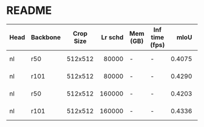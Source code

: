 # README
| Head | Backbone | Crop Size | Lr schd | Mem (GB) | Inf time (fps) |  mIoU  | mIoU(multi scale) |                                                                                                                                                                      download                                                                                                                                                                      |
|------|----------|-----------|--------:|----------|----------------|-------:|-------------------|----------------------------------------------------------------------------------------------------------------------------------------------------------------------------------------------------------------------------------------------------------------------------------------------------------------------------------------------------|
| nl   | r50      | 512x512   |   80000 | -        | -              | 0.4075 | -                 | [model](https://open-mmlab.s3.ap-northeast-2.amazonaws.com/mmsegmentation/models/nlnet/nl_r50_512x512_80ki_ade/nl_r50_512x512_80ki_ade_20200615_015801-606d62a5.pth) &#124; [log](https://open-mmlab.s3.ap-northeast-2.amazonaws.com/mmsegmentation/models/nlnet/nl_r50_512x512_80ki_ade/nl_r50_512x512_80ki_ade-20200615_015801.log.json)         |
| nl   | r101     | 512x512   |   80000 | -        | -              | 0.4290 | -                 | [model](https://open-mmlab.s3.ap-northeast-2.amazonaws.com/mmsegmentation/models/nlnet/nl_r101_512x512_80ki_ade/nl_r101_512x512_80ki_ade_20200615_015758-31242b2d.pth) &#124; [log](https://open-mmlab.s3.ap-northeast-2.amazonaws.com/mmsegmentation/models/nlnet/nl_r101_512x512_80ki_ade/nl_r101_512x512_80ki_ade-20200615_015758.log.json)     |
| nl   | r50      | 512x512   |  160000 | -        | -              | 0.4203 | -                 | [model](https://open-mmlab.s3.ap-northeast-2.amazonaws.com/mmsegmentation/models/nlnet/nl_r50_512x512_160ki_ade/nl_r50_512x512_160ki_ade_20200616_005410-72a6d76d.pth) &#124; [log](https://open-mmlab.s3.ap-northeast-2.amazonaws.com/mmsegmentation/models/nlnet/nl_r50_512x512_160ki_ade/nl_r50_512x512_160ki_ade-20200616_005410.log.json)     |
| nl   | r101     | 512x512   |  160000 | -        | -              | 0.4336 | -                 | [model](https://open-mmlab.s3.ap-northeast-2.amazonaws.com/mmsegmentation/models/nlnet/nl_r101_512x512_160ki_ade/nl_r101_512x512_160ki_ade_20200616_003422-0a3733db.pth) &#124; [log](https://open-mmlab.s3.ap-northeast-2.amazonaws.com/mmsegmentation/models/nlnet/nl_r101_512x512_160ki_ade/nl_r101_512x512_160ki_ade-20200616_003422.log.json) |
